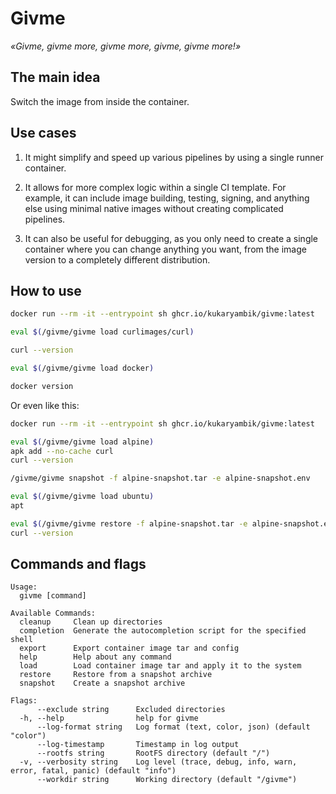 # Givme
_«Givme, givme more, givme more, givme, givme more!»_

## The main idea

Switch the image from inside the container.

## Use cases

1. It might simplify and speed up various pipelines by using a single runner container.

2. It allows for more complex logic within a single CI template. For example, it can include image building, testing, signing, and anything else using minimal native images without creating complicated pipelines.

3. It can also be useful for debugging, as you only need to create a single container where you can change anything you want, from the image version to a completely different distribution.

## How to use

```sh
docker run --rm -it --entrypoint sh ghcr.io/kukaryambik/givme:latest

eval $(/givme/givme load curlimages/curl)

curl --version

eval $(/givme/givme load docker)

docker version

```

Or even like this:
```sh
docker run --rm -it --entrypoint sh ghcr.io/kukaryambik/givme:latest

eval $(/givme/givme load alpine)
apk add --no-cache curl
curl --version

/givme/givme snapshot -f alpine-snapshot.tar -e alpine-snapshot.env

eval $(/givme/givme load ubuntu)
apt

eval $(/givme/givme restore -f alpine-snapshot.tar -e alpine-snapshot.env)
curl --version

```

## Commands and flags
```
Usage:
  givme [command]

Available Commands:
  cleanup     Clean up directories
  completion  Generate the autocompletion script for the specified shell
  export      Export container image tar and config
  help        Help about any command
  load        Load container image tar and apply it to the system
  restore     Restore from a snapshot archive
  snapshot    Create a snapshot archive

Flags:
      --exclude string      Excluded directories
  -h, --help                help for givme
      --log-format string   Log format (text, color, json) (default "color")
      --log-timestamp       Timestamp in log output
      --rootfs string       RootFS directory (default "/")
  -v, --verbosity string    Log level (trace, debug, info, warn, error, fatal, panic) (default "info")
      --workdir string      Working directory (default "/givme")
```
